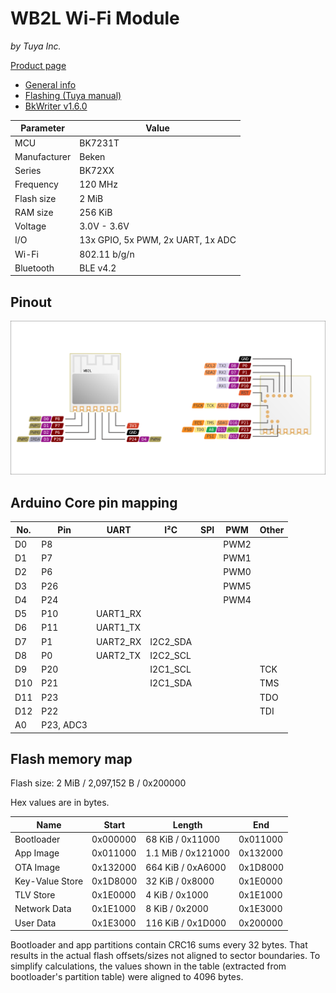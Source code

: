 # WB2L Wi-Fi Module

*by Tuya Inc.*

[Product page](https://developer.tuya.com/en/docs/iot/wb2l-datasheet?id=K9duegc9bualu)

- [General info](../../docs/platform/beken-72xx/README.md)
- [Flashing (Tuya manual)](https://developer.tuya.com/en/docs/iot/burn-and-authorize-wb-series-modules?id=Ka78f4pttsytd)
- [BkWriter v1.6.0](https://images.tuyacn.com/smart/bk_writer1.60/bk_writer1.60.exe)

Parameter    | Value
-------------|----------------------------------
MCU          | BK7231T
Manufacturer | Beken
Series       | BK72XX
Frequency    | 120 MHz
Flash size   | 2 MiB
RAM size     | 256 KiB
Voltage      | 3.0V - 3.6V
I/O          | 13x GPIO, 5x PWM, 2x UART, 1x ADC
Wi-Fi        | 802.11 b/g/n
Bluetooth    | BLE v4.2

## Pinout

![Pinout](pinout_wb2l.svg)

## Arduino Core pin mapping

No. | Pin       | UART     | I²C      | SPI | PWM  | Other
----|-----------|----------|----------|-----|------|------
D0  | P8        |          |          |     | PWM2 |
D1  | P7        |          |          |     | PWM1 |
D2  | P6        |          |          |     | PWM0 |
D3  | P26       |          |          |     | PWM5 |
D4  | P24       |          |          |     | PWM4 |
D5  | P10       | UART1_RX |          |     |      |
D6  | P11       | UART1_TX |          |     |      |
D7  | P1        | UART2_RX | I2C2_SDA |     |      |
D8  | P0        | UART2_TX | I2C2_SCL |     |      |
D9  | P20       |          | I2C1_SCL |     |      | TCK
D10 | P21       |          | I2C1_SDA |     |      | TMS
D11 | P23       |          |          |     |      | TDO
D12 | P22       |          |          |     |      | TDI
A0  | P23, ADC3 |          |          |     |      |

## Flash memory map

Flash size: 2 MiB / 2,097,152 B / 0x200000

Hex values are in bytes.

Name            | Start    | Length             | End
----------------|----------|--------------------|---------
Bootloader      | 0x000000 | 68 KiB / 0x11000   | 0x011000
App Image       | 0x011000 | 1.1 MiB / 0x121000 | 0x132000
OTA Image       | 0x132000 | 664 KiB / 0xA6000  | 0x1D8000
Key-Value Store | 0x1D8000 | 32 KiB / 0x8000    | 0x1E0000
TLV Store       | 0x1E0000 | 4 KiB / 0x1000     | 0x1E1000
Network Data    | 0x1E1000 | 8 KiB / 0x2000     | 0x1E3000
User Data       | 0x1E3000 | 116 KiB / 0x1D000  | 0x200000

Bootloader and app partitions contain CRC16 sums every 32 bytes. That results in the actual flash offsets/sizes not aligned to sector boundaries. To simplify calculations, the values shown in the table (extracted from bootloader's partition table) were aligned to 4096 bytes.
